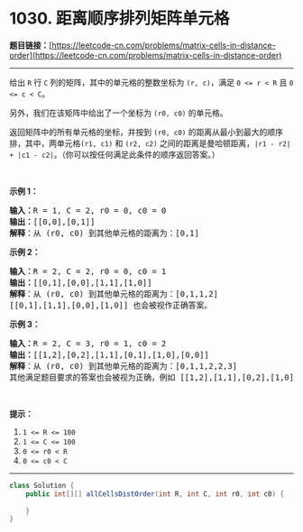# 1030. 距离顺序排列矩阵单元格

**题目链接：**[https://leetcode-cn.com/problems/matrix-cells-in-distance-order](https://leetcode-cn.com/problems/matrix-cells-in-distance-order)

---

<div class="content__1Y2H">
 <div class="notranslate">
  <p>给出 <code>R</code> 行 <code>C</code> 列的矩阵，其中的单元格的整数坐标为 <code>(r, c)</code>，满足 <code>0 &lt;= r &lt; R</code> 且 <code>0 &lt;= c &lt; C</code>。</p> 
  <p>另外，我们在该矩阵中给出了一个坐标为&nbsp;<code>(r0, c0)</code> 的单元格。</p> 
  <p>返回矩阵中的所有单元格的坐标，并按到 <code>(r0, c0)</code> 的距离从最小到最大的顺序排，其中，两单元格<code>(r1, c1)</code> 和 <code>(r2, c2)</code> 之间的距离是曼哈顿距离，<code>|r1 - r2| + |c1 - c2|</code>。（你可以按任何满足此条件的顺序返回答案。）</p> 
  <p>&nbsp;</p> 
  <p><strong>示例 1：</strong></p> 
  <pre class="language-text"><strong>输入：</strong>R = 1, C = 2, r0 = 0, c0 = 0
<strong>输出：</strong>[[0,0],[0,1]]
<strong>解释</strong>：从 (r0, c0) 到其他单元格的距离为：[0,1]
</pre> 
  <p><strong>示例 2：</strong></p> 
  <pre class="language-text"><strong>输入：</strong>R = 2, C = 2, r0 = 0, c0 = 1
<strong>输出：</strong>[[0,1],[0,0],[1,1],[1,0]]
<strong>解释</strong>：从 (r0, c0) 到其他单元格的距离为：[0,1,1,2]
[[0,1],[1,1],[0,0],[1,0]] 也会被视作正确答案。
</pre> 
  <p><strong>示例 3：</strong></p> 
  <pre class="language-text"><strong>输入：</strong>R = 2, C = 3, r0 = 1, c0 = 2
<strong>输出：</strong>[[1,2],[0,2],[1,1],[0,1],[1,0],[0,0]]
<strong>解释</strong>：从 (r0, c0) 到其他单元格的距离为：[0,1,1,2,2,3]
其他满足题目要求的答案也会被视为正确，例如 [[1,2],[1,1],[0,2],[1,0],[0,1],[0,0]]。
</pre> 
  <p>&nbsp;</p> 
  <p><strong>提示：</strong></p> 
  <ol> 
   <li><code>1 &lt;= R &lt;= 100</code></li> 
   <li><code>1 &lt;= C &lt;= 100</code></li> 
   <li><code>0 &lt;= r0 &lt; R</code></li> 
   <li><code>0 &lt;= c0 &lt; C</code></li> 
  </ol> 
 </div>
</div>

---

```java
class Solution {
    public int[][] allCellsDistOrder(int R, int C, int r0, int c0) {
        
    }
}
```